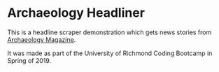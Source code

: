 # Archaeology Headliner

This is a headline scraper demonstration which gets news stories from [Archaeology Magazine](https://www.archaeology.org/).

It was made as part of the University of Richmond Coding Bootcamp in Spring of 2019.